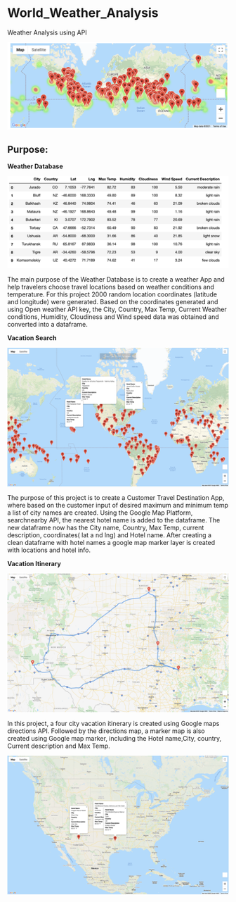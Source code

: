 # World_Weather_Analysis

Weather Analysis using API

![Figure1](Heatmap.png)

## Purpose:

**Weather Database**

![Figure2](Weather_Database/City_weather.png)

The main purpose of the Weather Database is to create a weather App and help travelers choose travel locations based on weather conditions and temperature. For this project 2000 random location coordinates (latitude and longitude) were generated. Based on the coordinates generated and using Open weather API key, the City, Country, Max Temp, Current Weather conditions, Humidity, Cloudiness and Wind speed data was obtained and converted into a dataframe.

**Vacation Search**

![Figure3](Vacation_Search/WeatherPy_vacation_map.png)

The purpose of this project is to create a Customer Travel Destination App, where based on the customer input of desired maximum and minimum temp a list of city names are created. Using the Google Map Platform, searchnearby API, the nearest hotel name is added to the dataframe. The new dataframe now has the City name, Country, Max Temp, current description, coordinates( lat a nd lng) and Hotel name. After creating a clean dataframe with hotel names a google map marker layer is created with locations and hotel info.

**Vacation Itinerary**

![Figure3](Vacation_Itinerary/WeatherPy_travel_map.png)

In this project, a four city vacation itinerary is created using Google maps directions API. Followed by the directions map, a marker map is also created using Google map marker, including the Hotel name,City, country, Current description and Max Temp.

![Figure4](Vacation_Itinerary/WeatherPy_travel_map_marker.png)

